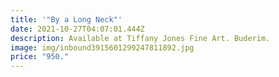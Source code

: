 ```yaml
---
title: '"By a Long Neck"'
date: 2021-10-27T04:07:01.444Z
description: Available at Tiffany Jones Fine Art. Buderim.
image: img/inbound3915601299247811892.jpg
price: "950."
---
```

![]()